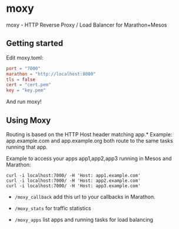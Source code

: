 # moxy
moxy - HTTP Reverse Proxy / Load Balancer for Marathon+Mesos

## Getting started

Edit moxy.toml:

``` toml
port = "7000"
marathon = "http://localhost:8080"
tls = false
cert = "cert.pem"
key = "key.pem"
```

And run moxy!

## Using Moxy 

Routing is based on the HTTP Host header matching app.* 
Example: app.example.com and app.example.org both route to the same tasks running that app.

Example to access your apps app1,app2,app3 running in Mesos and Marathon:

    curl -i localhost:7000/ -H 'Host: app1.example.com'
    curl -i localhost:7000/ -H 'Host: app2.example.com'
    curl -i localhost:7000/ -H 'Host: app3.example.com'


- `/moxy_callback` add this url to your callbacks in Marathon.

- `/moxy_stats` for traffic statistics

- `/moxy_apps` list apps and running tasks for load balancing
